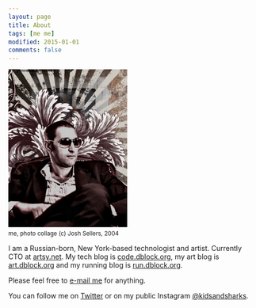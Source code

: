 ```yaml
---
layout: page
title: About
tags: [me me]
modified: 2015-01-01
comments: false
---
```

<img src='/images/me.jpg' width='240'>
<br><small>me, photo collage (c) Josh Sellers, 2004</small>

I am a Russian-born, New York-based technologist and artist. Currently CTO at [artsy.net](https://www.artsy.net). My tech blog is [code.dblock.org](http://code.dblock.org), my art blog is [art.dblock.org](http://art.dblock.org) and my running blog is [run.dblock.org](http://run.dblock.org).

Please feel free to <a href="mailto:dblock@dblock.org">e-mail me</a> for anything.

You can follow me on [Twitter](https://twitter.com/dblockdotorg) or on my public Instagram [@kidsandsharks](https://instagram.com/kidsandsharks).

